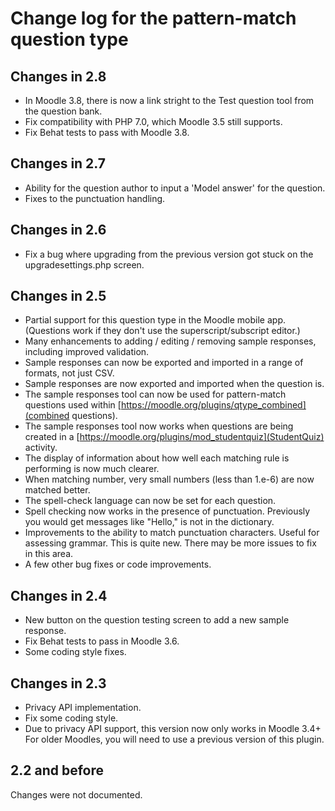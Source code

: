 # Change log for the pattern-match question type

## Changes in 2.8

* In Moodle 3.8, there is now a link stright to the Test question tool from the question bank.
* Fix compatibility with PHP 7.0, which Moodle 3.5 still supports.
* Fix Behat tests to pass with Moodle 3.8.


## Changes in 2.7

* Ability for the question author to input a 'Model answer' for the question.
* Fixes to the punctuation handling.


## Changes in 2.6

* Fix a bug where upgrading from the previous version got stuck on the upgradesettings.php screen.


## Changes in 2.5

* Partial support for this question type in the Moodle mobile app. (Questions work if they don't use the superscript/subscript editor.)
* Many enhancements to adding / editing / removing sample responses, including improved validation.
* Sample responses can now be exported and imported in a range of formats, not just CSV.
* Sample responses are now exported and imported when the question is.
* The sample responses tool can now be used for pattern-match questions used within [https://moodle.org/plugins/qtype_combined](combined questions).
* The sample responses tool now works when questions are being created in a [https://moodle.org/plugins/mod_studentquiz](StudentQuiz) activity.
* The display of information about how well each matching rule is performing is now much clearer.
* When matching number, very small numbers (less than 1.e-6) are now matched better.
* The spell-check language can now be set for each question.
* Spell checking now works in the presence of punctuation. Previously you would get messages like "Hello," is not in the dictionary.
* Improvements to the ability to match punctuation characters. Useful for assessing grammar. This is quite new. There may be more issues to fix in this area.
* A few other bug fixes or code improvements.


## Changes in 2.4

* New button on the question testing screen to add a new sample response.
* Fix Behat tests to pass in Moodle 3.6.
* Some coding style fixes.


## Changes in 2.3

* Privacy API implementation.
* Fix some coding style.
* Due to privacy API support, this version now only works in Moodle 3.4+
  For older Moodles, you will need to use a previous version of this plugin.


## 2.2 and before

Changes were not documented.
